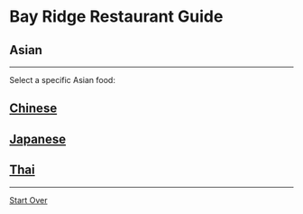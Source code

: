 # Bay Ridge Restaurant Guide
## Asian
---
Select a specific Asian food:
## [Chinese](chinese.md)
## [Japanese](japanese.md)
## [Thai](thai.md)

---
[Start Over](../home.md)